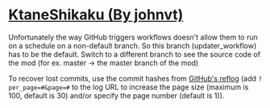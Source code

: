 # [KtaneShikaku (By johnvt)](https://github.com/johnvt/KtaneShikaku)

Unfortunately the way GitHub triggers workflows doesn't allow them to run on a schedule on a non-default branch. So this branch (updater_workflow) has to be the default. Switch to a different branch to see the source code of the mod (for ex. master -> the master branch of the mod)

To recover lost commits, use the commit hashes from [GitHub's reflog](https://api.github.com/repos/KtaneModules/KtaneShikaku-johnvt/events) (add `?per_page=#&page=#` to the log URL to increase the page size (maximum is 100, default is 30) and/or specify the page number (default is 1)).
